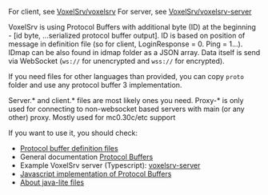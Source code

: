 For client, see [VoxelSrv/voxelsrv](https://github.com/VoxelSrv/voxelsrv)
For server, see [VoxelSrv/voxelsrv-server](https://github.com/VoxelSrv/voxelsrv-server)

VoxelSrv is using Protocol Buffers with additional byte (ID) at the beginning - [id byte, ...serialized protocol buffer output].
ID is based on position of message in definition file (so for client, LoginResponse = 0. Ping = 1...).
IDmap can be also found in idmap folder as a JSON array. Data itself is send via WebSocket (`ws://` for unencrypted and `wss://` for encrypted).

If you need files for other languages than provided, you can copy `proto` folder and use any protocol buffer 3 implementation.

Server.\* and client.\* files are most likely ones you need. Proxy-* is only used for connecting to non-websocket based servers with main (or any other) proxy. Mostly used for mc0.30c/etc support

If you want to use it, you should check:
- [Protocol buffer definition files](https://github.com/VoxelSrv/protocol/tree/v3/proto)
- General documentation [Protocol Buffers](https://developers.google.com/protocol-buffers)
- Example VoxelSrv server (Typescript): [voxelsrv-server](https://github.com/VoxelSrv/voxelsrv-server/)
- [Javascript implementation of Protocol Buffers](https://www.npmjs.com/package/protobufjs)
- [About java-lite files](https://github.com/protocolbuffers/protobuf/blob/master/java/lite.md)
